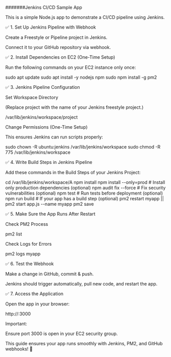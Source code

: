 #######Jenkins CI/CD Sample App

This is a simple Node.js app to demonstrate a CI/CD pipeline using Jenkins.

✅ 1. Set Up Jenkins Pipeline with Webhook

Create a Freestyle or Pipeline project in Jenkins.

Connect it to your GitHub repository via webhook.

✅ 2. Install Dependencies on EC2 (One-Time Setup)

Run the following commands on your EC2 instance only once:

sudo apt update
sudo apt install -y nodejs npm
sudo npm install -g pm2

✅ 3. Jenkins Pipeline Configuration

Set Workspace Directory

(Replace project with the name of your Jenkins freestyle project.)

/var/lib/jenkins/workspace/project

Change Permissions (One-Time Setup)

This ensures Jenkins can run scripts properly:

sudo chown -R ubuntu:jenkins /var/lib/jenkins/workspace
sudo chmod -R 775 /var/lib/jenkins/workspace

✅ 4. Write Build Steps in Jenkins Pipeline

Add these commands in the Build Steps of your Jenkins Project:

cd /var/lib/jenkins/workspace/A
npm install
npm install --only=prod  # Install only production dependencies (optional)
npm audit fix --force    # Fix security vulnerabilities (optional)
npm test                 # Run tests before deployment (optional)
npm run build            # If your app has a build step (optional)
pm2 restart myapp || pm2 start app.js --name myapp
pm2 save

✅ 5. Make Sure the App Runs After Restart

Check PM2 Process

pm2 list

Check Logs for Errors

pm2 logs myapp

✅ 6. Test the Webhook

Make a change in GitHub, commit & push.

Jenkins should trigger automatically, pull new code, and restart the app.

✅ 7. Access the Application

Open the app in your browser:

http://<EC2-PUBLIC-IP>:3000

Important:

Ensure port 3000 is open in your EC2 security group.

This guide ensures your app runs smoothly with Jenkins, PM2, and GitHub webhooks! 🚀

